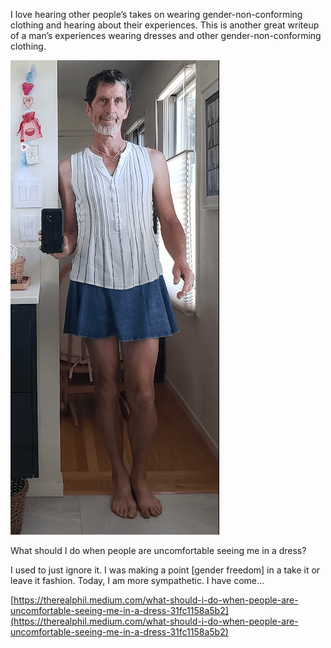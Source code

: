 I love hearing other people’s takes on wearing gender-non-conforming clothing and hearing about their experiences. This is another great writeup of a man’s experiences wearing dresses and other gender-non-conforming clothing.

[](https://therealphil.medium.com/what-should-i-do-when-people-are-uncomfortable-seeing-me-in-a-dress-31fc1158a5b2 "What should I do when people are uncomfortable seeing me in a dress?")

![](1%2AUKM456TrMwob7qXxMn5lTg.png)

What should I do when people are uncomfortable seeing me in a dress?

I used to just ignore it. I was making a point \[gender freedom\] in a take it or leave it fashion. Today, I am more sympathetic. I have come…

[https://therealphil.medium.com/what-should-i-do-when-people-are-uncomfortable-seeing-me-in-a-dress-31fc1158a5b2](https://therealphil.medium.com/what-should-i-do-when-people-are-uncomfortable-seeing-me-in-a-dress-31fc1158a5b2)